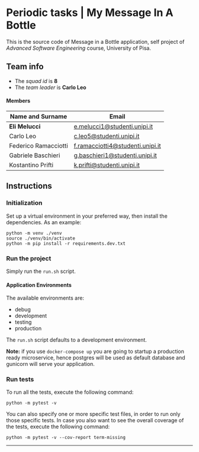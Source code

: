 # Periodic tasks | My Message In A Bottle

This is the source code of Message in a Bottle application, self project of *Advanced Software Engineering* course,
University of Pisa.

## Team info

- The *squad id* is **8**
- The *team leader* is **Carlo Leo**

#### Members

| Name and Surname     | Email                            |
|----------------------|----------------------------------|
| **Eli Melucci**      | e.melucci1@studenti.unipi.it     |
| Carlo Leo            | c.leo5@studenti.unipi.it         |
| Federico Ramacciotti | f.ramacciotti4@studenti.unipi.it |
| Gabriele Baschieri   | g.baschieri1@studenti.unipi.it   |
| Kostantino Prifti    | k.prifti@studenti.unipi.it       |


## Instructions
### Initialization
Set up a virtual environment in your preferred way, then install the dependencies.
As an example:
```
python -m venv ./venv
source ./venv/bin/activate
python -m pip install -r requirements.dev.txt
```

### Run the project

Simply run the `run.sh` script.

#### Application Environments

The available environments are:

- debug
- development
- testing
- production

The `run.sh` script defaults to a development environment.

**Note:** if you use `docker-compose up` you are going to startup a production ready microservice, hence postgres will be used as default database and gunicorn will serve your application.

### Run tests

To run all the tests, execute the following command:

`python -m pytest -v`

You can also specify one or more specific test files, in order to run only those specific tests.
In case you also want to see the overall coverage of the tests, execute the following command:

`python -m pytest -v --cov-report term-missing`

---

